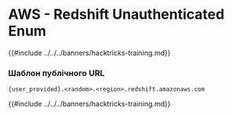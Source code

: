 # AWS - Redshift Unauthenticated Enum

{{#include ../../../banners/hacktricks-training.md}}

### Шаблон публічного URL
```
{user_provided}.<random>.<region>.redshift.amazonaws.com
```
{{#include ../../../banners/hacktricks-training.md}}
